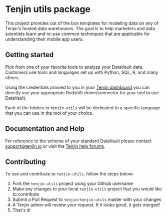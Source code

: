 # Tenjin utils package
This project provides out of the box templates for modeling data on any of Tenjin's hosted data warehouses. The goal is to help marketers and data scientists learn and re-use common techniques that are applicable for understanding their mobile app users.

Getting started
----
Pick from one of your favorite tools to analyze your DataVault data. Customers use tools and languages set up with Python, SQL, R, and many others. 

Using the credentials provied to you in your <a href="https://www.tenjin.io/dashboard/data_vault">Tenjin dashboard</a> you can directly use your appropriate Redshift driver/connector for your tool to use DataVault.

Each of the folders in `tenjin-utils` will be dedicated to a specific language that you can use in the tool of your choice.

Documentation and Help
----
For reference to the schema of your standard DataVault please contact support@tenjin.io or visit the <a href="http://help.tenjin.io/">Tenjin help forums</a>.
  
Contributing
----
To use and contribute to `tenjin-utils`, follow the steps below:
  1. Fork the `tenjin-utils` project using your Github username
  2. Make any changes to your local `tenjin-utils` project that you would like to contribute
  3. Submit a Pull Request to `tenjin/tenjin-utils` master with your changes
  4. A Tenjin admin will review your request. If it looks good, it gets merged!
  5. That's it!
